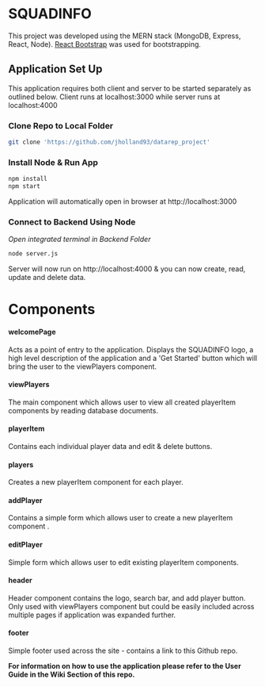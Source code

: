 
# SQUADINFO

This project was developed using the MERN stack (MongoDB, Express, React, Node). 
[React Bootstrap](https://react-bootstrap.github.io/) was used for bootstrapping.


## Application Set Up

This application requires both client and server to be started separately as outlined below. Client runs at localhost:3000 while server runs at localhost:4000


### Clone Repo to Local Folder 

```bash
git clone 'https://github.com/jholland93/datarep_project'
```


### Install Node & Run App

```bash
npm install
npm start
```

Application will automatically open in browser at http://localhost:3000


### Connect to Backend Using Node

*Open integrated terminal in Backend Folder*

```bash
node server.js
```

Server will now run on http://localhost:4000 & you can now create, read, update and delete data.


# Components

#### welcomePage
Acts as a point of entry to the application. Displays the SQUADINFO logo, a high level description of the application and a 'Get Started' button which will bring the user to the viewPlayers component.

#### viewPlayers
The main component which allows user to view all created playerItem components by reading database documents.

#### playerItem
Contains each individual player data and edit & delete buttons.

#### players
Creates a new playerItem component for each player.

#### addPlayer
Contains a simple form which allows user to create a new playerItem component .

#### editPlayer
Simple form which allows user to edit existing playerItem components.
 
#### header
Header component contains the logo, search bar, and add player button. Only used with viewPlayers component but could be easily included across multiple pages if application was expanded further.

#### footer
Simple footer used across the site - contains a link to this Github repo.



**For information on how to use the application please refer to the User Guide in the Wiki Section of this repo.**







